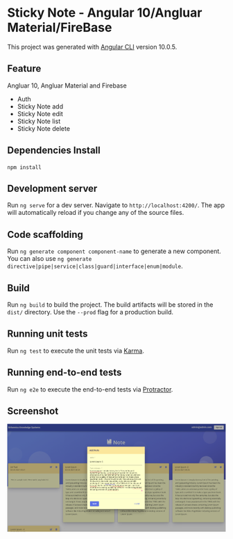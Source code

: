 
# Sticky Note - Angular 10/Angluar Material/FireBase

This project was generated with [Angular CLI](https://github.com/angular/angular-cli) version 10.0.5.

## Feature
Angluar 10, Angluar Material and Firebase
* Auth
* Sticky Note add
* Sticky Note edit
* Sticky Note list
* Sticky Note delete

## Dependencies Install
```
npm install
```

## Development server

Run `ng serve` for a dev server. Navigate to `http://localhost:4200/`. The app will automatically reload if you change any of the source files.

## Code scaffolding

Run `ng generate component component-name` to generate a new component. You can also use `ng generate directive|pipe|service|class|guard|interface|enum|module`.

## Build

Run `ng build` to build the project. The build artifacts will be stored in the `dist/` directory. Use the `--prod` flag for a production build.

## Running unit tests

Run `ng test` to execute the unit tests via [Karma](https://karma-runner.github.io).

## Running end-to-end tests

Run `ng e2e` to execute the end-to-end tests via [Protractor](http://www.protractortest.org/).

## Screenshot
![GitHub Logo](/src/assets/screenshot_1.png)
